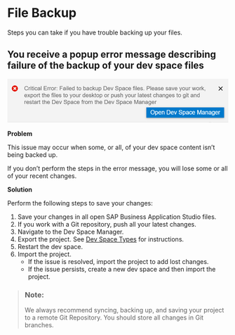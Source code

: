<!-- loioeb325ff0ac2a4f0ba19fd5851aa0fdf2 -->

# File Backup

Steps you can take if you have trouble backing up your files.



<a name="loioeb325ff0ac2a4f0ba19fd5851aa0fdf2__section_ew3_kml_wmb"/>

## You receive a popup error message describing failure of the backup of your dev space files

![](images/dev_space_backup_error_281c0b4.png)

**Problem**

This issue may occur when some, or all, of your dev space content isn’t being backed up.

If you don’t perform the steps in the error message, you will lose some or all of your recent changes.

**Solution**

Perform the following steps to save your changes:

1.  Save your changes in all open SAP Business Application Studio files.
2.  If you work with a Git repository, push all your latest changes.
3.  Navigate to the Dev Space Manager.
4.  Export the project. See [Dev Space Types](dev-space-types-4142f78.md) for instructions.
5.  Restart the dev space.
6.  Import the project.
    -   If the issue is resolved, import the project to add lost changes.
    -   If the issue persists, create a new dev space and then import the project.


> ### Note:  
> We always recommend syncing, backing up, and saving your project to a remote Git Repository. You should store all changes in Git branches.

